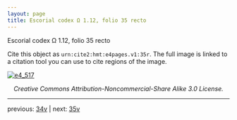 ```yaml
---
layout: page
title: Escorial codex Ω 1.12, folio 35 recto
---
```


Escorial codex Ω 1.12, folio 35 recto

Cite this object as `urn:cite2:hmt:e4pages.v1:35r`.  The full image is linked to a citation tool you can use to cite regions of the image.

[![e4_517](http://www.homermultitext.org/iipsrv?IIIF=/project/homer/pyramidal/deepzoom/hmt/e4img/2017a/e4_517.tif/full/800,/0/default.jpg)](http://www.homermultitext.org/ict2/?urn=urn:cite2:hmt:e4img.2017a:e4_517) 

<p style="text-align: center; font-style: italic;">Creative Commons Attribution-Noncommercial-Share Alike 3.0 License.</p>

---

previous: [34v](../34v/) | next: [35v](../35v/)
